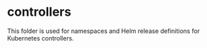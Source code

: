 # controllers

This folder is used for namespaces and Helm release definitions for Kubernetes controllers.
